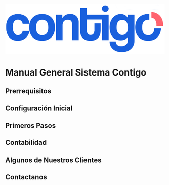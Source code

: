 ![Logo Contigo](/assets/img/contigo_logo.png)
# Manual General Sistema Contigo
## Prerrequisitos

## Configuración Inicial

## Primeros Pasos

## Contabilidad

## Algunos de Nuestros Clientes

## Contactanos